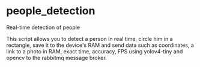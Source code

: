 # people_detection
Real-time detection of people

This script allows you to detect a person in real time, circle him in a rectangle, save it to the device's RAM and send data such as coordinates, a link to a photo in RAM, exact time, accuracy, FPS using yolov4-tiny and opencv to the rabbitmq message broker.
